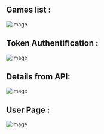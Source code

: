 ## Games list :
![image](https://github.com/mouralisandra/ProjetAndroid/assets/98917826/30aeed54-26b6-44f0-9c6b-3798e6a81915)
## Token Authentification : 
![image](https://github.com/mouralisandra/ProjetAndroid/assets/98917826/685eebfa-a388-4f57-9a71-3d0a32b42834)
## Details from API: 
![image](https://github.com/mouralisandra/ProjetAndroid/assets/98917826/3015edc5-10dc-4096-ba5e-c8aa9ceb8476)
## User Page :
![image](https://github.com/mouralisandra/ProjetAndroid/assets/98917826/844efc31-9b82-451c-98a8-7a426d1d3c14)



